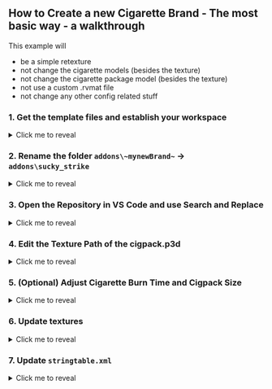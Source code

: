 ## How to Create a new Cigarette Brand - The most basic way  - a walkthrough

This example will
- be a simple retexture
- not change the cigarette models (besides the texture)
- not change the cigarette package model (besides the texture)
- not use a custom .rvmat file
- not change any other config related stuff

### 1. Get the template files and establish your workspace

<details>
<summary>Click me to reveal</summary>
<br>

#### A. Ether Use Github and create a Repository based on the Template Repository
![Use this template button](01_use_this_temlpate.png)
#### B. Or Download Zip
![Download Zip Button](02_download_zip.png)
</details>



### 2. Rename the folder `addons\~mynewBrand~` -> `addons\sucky_strike`
<details>
<summary>Click me to reveal</summary>
<br>

![VS Code Rename](03_rename.png)
- Can not have whitespaces, instead use `_`
- use lower case
- **Can not be an already existing brand(addon) name from the `immersion cigs - rewrite` mod**.
</details>

### 3. Open the Repository in VS Code and use Search and Replace
<details>
<summary>Click me to reveal</summary>
<br>

- Replace the following `~placeholders~` across the whole mod directory!
- make sure to remove the `~`. These merely indicate the placeholders.

1. `~updateBrandName~` -> `sucky_strike`.
   - needs to be exact as the addon folder name
   - no whitespaces
2. `~updateBrandNameBeautified~` -> `Sucky Strike`.
   - Should be Capitalized
   - Can have Whitespaces
3. `~updateAuthor~` -> `LeetHaxor [1337]`
   - Put your Username or whatever you want to be credited with
   - Can have Whitespaces
4. `~updateURL~` -> `https://github.com/LeetHaxor/immersion-cigs-rewrite-sucky_strike`
   - Can be any link, commonly used to direct to YOUR mods github repo
</details>


### 4. Edit the Texture Path of the cigpack.p3d

<details>
<summary>Click me to reveal</summary>
<br>

#### 1. Open Arma 3 Tools
![Open Arma 3 Tools](04_open_a3tools.png)

#### 2. Open Object Builder
![Open Object Builder](05_open_object_builder.png)

#### 3. Open cigpack.p3d
![Open .P3D in Object Builder](06_open_p3d.png)

#### 4. Open Mass Texture Renaming Tool
![Open MassRenamingTool in Object Builder](07_open_mass_renaming_tool.png)

#### 5. Update the Path tho the .paa texture
![Update Path to texture.paa](08_update_paa_path.png)

#### 6. Save Changes to the cigpack.p3d file
![Save Button in Object Builder](09_save_p3d.png)
</details>

### 5. (Optional) Adjust Cigarette Burn Time and Cigpack Size
<details>
<summary>Click me to reveal</summary>
<br>

- Open and edit `addons\sucky_strike\defines.hpp`
- follow provided advice inside
</details>

### 6. Update textures
<details>
<summary>Click me to reveal</summary>

Within the Mod Folder Structure, you will find the folder `\photoshop-files\` which has layered `.psd` files for each of the following texture files which you have to adapt.

- `addon\sucky_strike\data\texture.paa`
  - The texture file for the 3d Models of both, the cig-pack as well as for the individual cigarette stages.
- `addon\sucky_strike\data\UI\gear_cigpack_x_ca.paa`
  - The Inventory Icon for the cigarette pack.
- `addon\sucky_strike\data\UI\gear_cig0_x_ca.paa` .. `gear_cig4_x_ca.paa`
  - The Inventory Icons for each individual stage of the cigarette.
    - `cig0` is the unused cigarette.
    - `cig1` .. `cig4` is the burning cigarette during its different stages (shorter).

<br>
</details>

### 7. Update `stringtable.xml`
<details>
<summary>Click me to reveal</summary>

The Stringtable.xml will contain the localized text for your cigarette brand. Here, you will be able to change the following:
- Displayname Cigarettes
- Displayname Cigpacks
- Description Cigpacks
- Author
- URL

#### Linebreak

To place an linebreak within an items description, the following has to be used: `&lt;br/&gt;`
<br>
</details>
